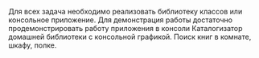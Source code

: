 Для всех задача необходимо реализовать библиотеку классов или консольное
приложение. Для демонстрация работы достаточно продемонстрировать работу
приложения в консоли
Каталогизатор домашней библиотеки с консольной графикой. Поиск книг в
комнате, шкафу, полке.
 
